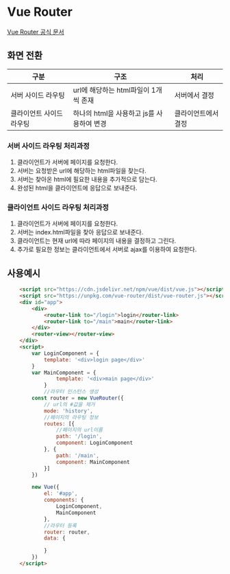 # Vue Router 
[Vue Router 공식 문서](https://router.vuejs.org/)
  
## 화면 전환
| 구분 | 구조 | 처리
| --- | --- | --- 
| 서버 사이드 라우팅 | url에 해당하는 html파일이 1개씩 존재 | 서버에서 결정 
| 클라이언트 사이드 라우팅 | 하나의 html을 사용하고 js를 사용하여 변경 | 클라이언트에서 결정 

### 서버 사이드 라우팅 처리과정
1. 클라이언트가 서버에 페이지를 요청한다.
2. 서버는 요청받은 url에 해당하는 html파일을 찾는다.
3. 서버는 찾아온 html에 필요한 내용을 추가적으로 담는다.
4. 완성된 html을 클라이언트에 응답으로 보내준다.

### 클라이언트 사이드 라우팅 처리과정
1. 클라이언트가 서버에 페이지를 요청한다.
2. 서버는 index.html파일을 찾아 응답으로 보내준다.
3. 클라이언트는 현재 url에 따라 페이지의 내용을 결정하고 그린다.
4. 추가로 필요한 정보는 클라이언트에서 서버로 ajax를 이용하여 요청한다.
   
## 사용예시
```html
    <script src="https://cdn.jsdelivr.net/npm/vue/dist/vue.js"></script>
    <script src="https://unpkg.com/vue-router/dist/vue-router.js"></script>
    <div id="app">
        <div>
            <router-link to="/login">login</router-link>
            <router-link to="/main">main</router-link>
        </div>
        <router-view></router-view>
    </div>
    <script>
        var LoginComponent = {
            template: '<div>login page</div>'
        }
        var MainComponent = {
                template: '<div>main page</div>'
            }
            //라우터 인스턴스 생성
        const router = new VueRouter({
            // url의 #값을 제거
            mode: 'history',
            //페이지의 라우팅 정보
            routes: [{
                //페이지의 url이름
                path: '/login',
                component: LoginComponent
            }, {
                path: '/main',
                component: MainComponent
            }]
        })

        new Vue({
            el: '#app',
            components: {
                LoginComponent,
                MainComponent
            },
            //라우터 등록
            router: router,
            data: {

            }
        })
    </script>
```